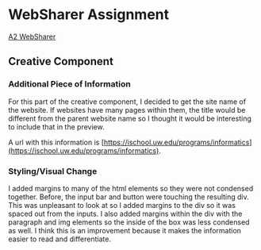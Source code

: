# WebSharer Assignment
[A2 WebSharer](https://websharer-ydodobara.onrender.com/)

## Creative Component

### Additional Piece of Information
For this part of the creative component, I decided to get the site name of the website. If websites have many pages within them, the title would be different from the parent website name so I thought it would be interesting to include that in the preview.

A url with this information is [https://ischool.uw.edu/programs/informatics](https://ischool.uw.edu/programs/informatics).

### Styling/Visual Change
I added margins to many of the html elements so they were not condensed together. Before, the input bar and button were touching the resulting div. This was unpleasant to look at so I added margins to the div so it was spaced out from the inputs. I also added margins within the div with the paragraph and img elements so the inside of the box was less condensed as well. I think this is an improvement because it makes the information easier to read and differentiate.




